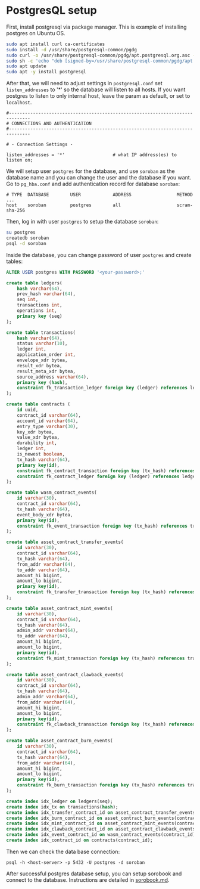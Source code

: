 # PostgresQL setup

First, install postgresql via package manager. This is example of installing postgres on Ubuntu OS.

```bash
sudo apt install curl ca-certificates
sudo install -d /usr/share/postgresql-common/pgdg
sudo curl -o /usr/share/postgresql-common/pgdg/apt.postgresql.org.asc --fail https://www.postgresql.org/media/keys/ACCC4CF8.asc
sudo sh -c 'echo "deb [signed-by=/usr/share/postgresql-common/pgdg/apt.postgresql.org.asc] https://apt.postgresql.org/pub/repos/apt $(lsb_release -cs)-pgdg main" > /etc/apt/sources.list.d/pgdg.list'
sudo apt update
sudo apt -y install postgresql
```

After that, we will need to adjust settings in `postgresql.conf` set `listen_addresses` to '*' so the database will listen to all hosts. If you want postgres to listen to only internal host, leave the param as default, or set to `localhost`.
```
#------------------------------------------------------------------------------
# CONNECTIONS AND AUTHENTICATION
#------------------------------------------------------------------------------

# - Connection Settings -

listen_addresses = '*'                  # what IP address(es) to listen on;
```

We will setup user `postgres` for the database, and use `soroban` as the database name and you can change the user and the database if you want. Go to `pg_hba.conf` and add authentication record for database `soroban`:

```
# TYPE  DATABASE        USER            ADDRESS                 METHOD
...
host    soroban         postgres        all                     scram-sha-256
```

Then, log in with user `postgres` to setup the database `soroban`:
```bash
su postgres
createdb soroban
psql -d soroban
```

Inside the database, you can change password of user `postgres` and create tables:
```sql
ALTER USER postgres WITH PASSWORD '<your-password>;'
```

```sql
create table ledgers(
	hash varchar(64),
	prev_hash varchar(64),
	seq int,
	transactions int,
	operations int,
	primary key (seq)
);

create table transactions(
	hash varchar(64),
	status varchar(10),
	ledger int,
	application_order int,
	envelope_xdr bytea,
	result_xdr bytea,
	result_meta_xdr bytea,
	source_address varchar(64),
	primary key (hash),
	constraint fk_transaction_ledger foreign key (ledger) references ledgers(seq)
);

create table contracts (
    id uuid,
 	contract_id varchar(64),
	account_id varchar(64),
    entry_type varchar(30),
	key_xdr bytea,
	value_xdr bytea,
	durability int,
	ledger int,
	is_newest boolean,
	tx_hash varchar(64),
    primary key(id),
	constraint fk_contract_transaction foreign key (tx_hash) references transactions(hash),
	constraint fk_contract_ledger foreign key (ledger) references ledgers(seq)
);

create table wasm_contract_events(
	id varchar(30),
	contract_id varchar(64),
	tx_hash varchar(64),
	event_body_xdr bytea,
	primary key(id),
	constraint fk_event_transaction foreign key (tx_hash) references transactions(hash)
);

create table asset_contract_transfer_events(
	id varchar(30),
	contract_id varchar(64),
	tx_hash varchar(64),
	from_addr varchar(64),
	to_addr varchar(64),
	amount_hi bigint,
	amount_lo bigint,
    primary key(id),
	constraint fk_transfer_transaction foreign key (tx_hash) references transactions(hash)
);

create table asset_contract_mint_events(
	id varchar(30),
	contract_id varchar(64),
	tx_hash varchar(64),
	admin_addr varchar(64),
	to_addr varchar(64),
	amount_hi bigint,
	amount_lo bigint,
    primary key(id),
	constraint fk_mint_transaction foreign key (tx_hash) references transactions(hash)
);

create table asset_contract_clawback_events(
	id varchar(30),
	contract_id varchar(64),
	tx_hash varchar(64),
	admin_addr varchar(64),
	from_addr varchar(64),
	amount_hi bigint,
	amount_lo bigint,
    primary key(id),
	constraint fk_clawback_transaction foreign key (tx_hash) references transactions(hash)
);

create table asset_contract_burn_events(
	id varchar(30),
	contract_id varchar(64),
	tx_hash varchar(64),
	from_addr varchar(64),
	amount_hi bigint,
	amount_lo bigint,
    primary key(id),
	constraint fk_burn_transaction foreign key (tx_hash) references transactions(hash)
);

create index idx_ledger on ledgers(seq);
create index idx_tx on transactions(hash);
create index idx_transfer_contract_id on asset_contract_transfer_events(contract_id);
create index idx_burn_contract_id on asset_contract_burn_events(contract_id);
create index idx_mint_contract_id on asset_contract_mint_events(contract_id);
create index idx_clawback_contract_id on asset_contract_clawback_events(contract_id);
create index idx_event_contract_id on wasm_contract_events(contract_id);
create index idx_contract_id on contracts(contract_id);
```

Then we can check the data base connection:
```
psql -h <host-server> -p 5432 -U postgres -d soroban
```

After successful postgres database setup, you can setup sorobook and connect to the database. Instructions are detailed in [sorobook.md](./sorobook.md).
